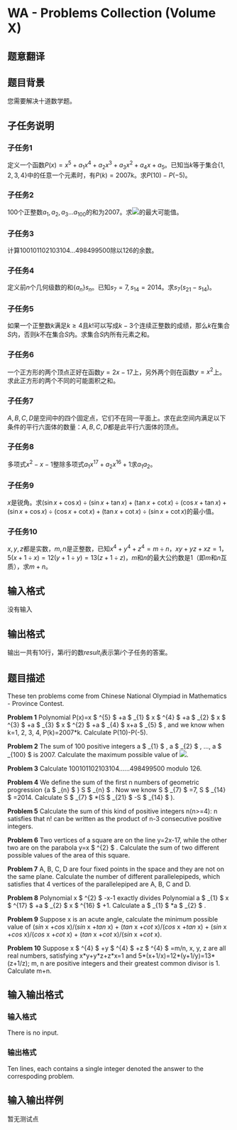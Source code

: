 # WA - Problems Collection (Volume X)

## 题意翻译

## 题目背景

您需要解决十道数学题。

## 子任务说明

### 子任务1

定义一个函数$P(x)=x^5+a_1x^4+a_2x^3+a_3x^2+a_4x+a_5$。已知当$k$等于集合$\{1,2,3,4\}$中的任意一个元素时，有$P(k)=2007k$。求$P(10)-P(-5)$。

### 子任务2

$100$个正整数$a_1,a_2,a_3 \dots a_{100}$的和为$2007$。求![](https://cdn.luogu.org/upload/vjudge_pic/SP1815/a4de120d2b472b35874c107a4bfebeb550ea0a12.png)的最大可能值。

### 子任务3

计算$100101102103104 \dots 498499500$除以$126$的余数。

### 子任务4

定义前$n$个几何级数的和$\{a_n\}s_n$。已知$s_7=7,s_{14}=2014$。求$s_7(s_{21}-s_{14})$。

### 子任务5

如果一个正整数$k$满足$k≥4$且$k!$可以写成$k-3$个连续正整数的成绩，那么$k$在集合$S$内，否则$k$不在集合$S$内。求集合$S$内所有元素之和。

### 子任务6

一个正方形的两个顶点正好在函数$y=2x-17$上，另外两个则在函数$y=x^2$上。求此正方形的两个不同的可能面积之和。

### 子任务7

$A,B,C,D$是空间中的四个固定点，它们不在同一平面上。求在此空间内满足以下条件的平行六面体的数量：$A,B,C,D$都是此平行六面体的顶点。

### 子任务8

多项式$x^2-x-1$整除多项式$a_1x^{17}+a_2x^{16}+1$求$a_1 a_2$。

### 子任务9

$x$是锐角。求$(\sin x +\cos x) \div (\sin x +\tan x) + (\tan x +\cot x) \div (\cos x +\tan x) + (\sin x +\cos x) \div (\cos x +\cot x) + (\tan x +\cot x) \div (\sin x +\cot x)$的最小值。

### 子任务10

$x,y,z$都是实数，$m,n$是正整数，已知$x^4+y^4+z^4=m \div n$，$xy+yz+xz=1$，$5(x+1 \div x)=12(y+1 \div y)=13(z+1 \div z)$，$m$和$n$的最大公约数是$1$（即$m$和$n$互质），求$m+n$。

## 输入格式

没有输入

## 输出格式

输出一共有$10$行，第$i$行的数$result_i$表示第$i$个子任务的答案。

## 题目描述

These ten problems come from Chinese National Olympiad in Mathematics - Province Contest.

**Problem 1** Polynomial P(x)=x $ ^{5} $ +a $ _{1} $ x $ ^{4} $ +a $ _{2} $ x $ ^{3} $ +a $ _{3} $ x $ ^{2} $ +a $ _{4} $ x+a $ _{5} $ , and we know when k=1, 2, 3, 4, P(k)=2007\*k. Calculate P(10)-P(-5).

**Problem 2** The sum of 100 positive integers a $ _{1} $ , a $ _{2} $ , ..., a $ _{100} $ is 2007. Calculate the maximum possible value of ![](https://cdn.luogu.com.cn/upload/vjudge_pic/SP1815/a4de120d2b472b35874c107a4bfebeb550ea0a12.png).

**Problem 3** Calculate 100101102103104......498499500 modulo 126.

**Problem 4** We define the sum of the first n numbers of geometric progression {a $ _{n} $ } S $ _{n} $ . Now we know S $ _{7} $ =7, S $ _{14} $ =2014. Calculate S $ _{7} $ \*(S $ _{21} $ -S $ _{14} $ ).

**Problem 5** Calculate the sum of this kind of positive integers n(n>=4): n satisfies that n! can be written as the product of n-3 consecutive positive integers.

**Problem 6** Two vertices of a square are on the line y=2x-17, while the other two are on the parabola y=x $ ^{2} $ . Calculate the sum of two different possible values of the area of this square.

**Problem 7** A, B, C, D are four fixed points in the space and they are not on the same plane. Calculate the number of different parallelepipeds, which satisfies that 4 vertices of the parallelepiped are A, B, C and D.

**Problem 8** Polynomial x $ ^{2} $ -x-1 exactly divides Polynomial a $ _{1} $ x $ ^{17} $ +a $ _{2} $ x $ ^{16} $ +1. Calculate a $ _{1} $ \*a $ _{2} $ .

**Problem 9** Suppose x is an acute angle, calculate the minimum possible value of (_sin_ x +_cos_ x)/(_sin_ x +_tan_ x) + (_tan_ x +_cot_ x)/(_cos_ x +_tan_ x) + (_sin_ x +_cos_ x)/(_cos_ x +_cot_ x) + (_tan_ x +_cot_ x)/(_sin_ x +_cot_ x).

**Problem 10** Suppose x $ ^{4} $ +y $ ^{4} $ +z $ ^{4} $ =m/n, x, y, z are all real numbers, satisfying x\*y+y\*z+z\*x=1 and 5\*(x+1/x)=12\*(y+1/y)=13\*(z+1/z); m, n are positive integers and their greatest common divisor is 1. Calculate m+n.

## 输入输出格式

### 输入格式

There is no input.

### 输出格式

Ten lines, each contains a single integer denoted the answer to the correspoding problem.

## 输入输出样例

暂无测试点

